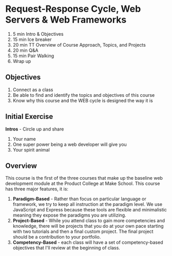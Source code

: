 # Request-Response Cycle, Web Servers & Web Frameworks

1. 5 min Intro & Objectives
1. 15 min Ice breaker
1. 20 min TT Overview of Course Approach, Topics, and Projects
1. 20 min Q&A
1. 15 min Pair Walking
1. Wrap up

## Objectives

1. Connect as a class
1. Be able to find and identify the topics and objectives of this course
1. Know why this course and the WEB cycle is designed the way it is

## Initial Exercise

**Intros** - Circle up and share
  1. Your name
  1. One super power being a web developer will give you
  1. Your spirit animal

## Overview

This course is the first of the three courses that make up the baseline web development module at the Product College at Make School. This course has three major features, it is:

1. **Paradigm-Based** - Rather than focus on particular language or framework, we try to keep all instruction at the paradigm level. We use JavaScript and Express because these tools are flexible and minimalistic meaning they expose the paradigms you are utilizing.
1. **Project-Based** - While you attend class to gain more competencies and knowledge, there will be projects that you do at your own pace starting with two tutorials and then a final custom project. The final project should be a contribution to your portfolio.
1. **Competency-Based** - each class will have a set of competency-based objectives that I'll review at the beginning of class.
